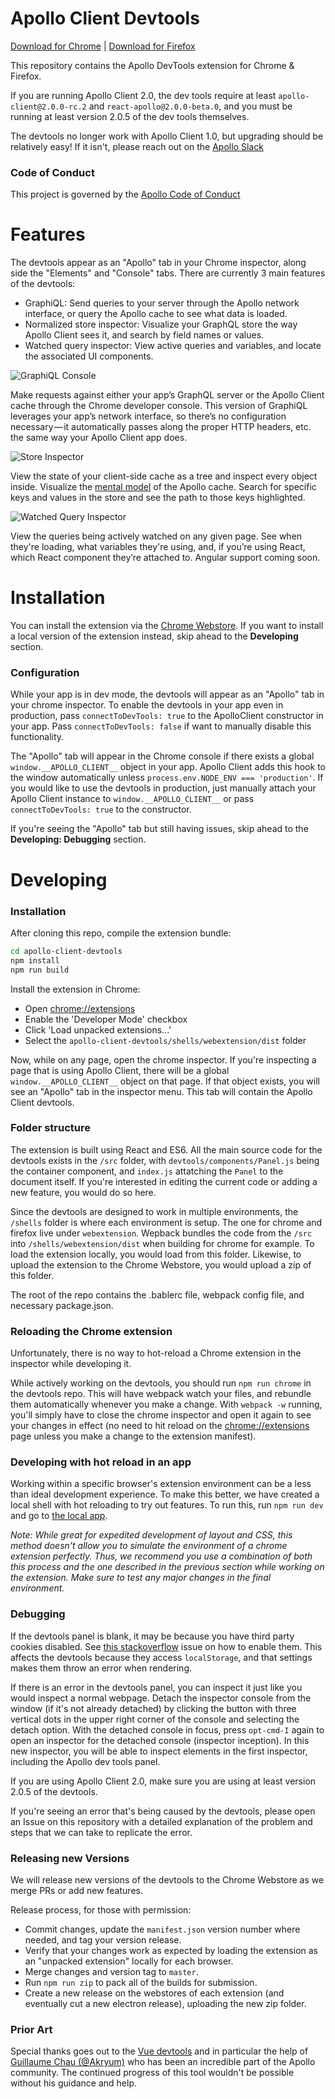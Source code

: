 # Apollo Client Devtools

[Download for Chrome](https://chrome.google.com/webstore/detail/apollo-client-developer-t/jdkknkkbebbapilgoeccciglkfbmbnfm) | [Download for Firefox](https://addons.mozilla.org/en-US/firefox/addon/apollo-developer-tools/)

This repository contains the Apollo DevTools extension for Chrome & Firefox.

If you are running Apollo Client 2.0, the dev tools require at least `apollo-client@2.0.0-rc.2` and `react-apollo@2.0.0-beta.0`, and you must be running at least version 2.0.5 of the dev tools themselves.

The devtools no longer work with Apollo Client 1.0, but upgrading should be relatively easy! If it isn't, please reach out on the [Apollo Slack](https://www.apollographql.com/#slack)

### Code of Conduct

This project is governed by the [Apollo Code of Conduct](https://github.com/apollographql/apollo/blob/master/CODE-OF-CONDUCT.md)

# Features

The devtools appear as an "Apollo" tab in your Chrome inspector, along side the "Elements" and "Console" tabs. There are currently 3 main features of the devtools:

* GraphiQL: Send queries to your server through the Apollo network interface, or query the Apollo cache to see what data is loaded.
* Normalized store inspector: Visualize your GraphQL store the way Apollo Client sees it, and search by field names or values.
* Watched query inspector: View active queries and variables, and locate the associated UI components.

![GraphiQL Console](/assets/apollo-devtools-graphiql.png)

Make requests against either your app’s GraphQL server or the Apollo Client cache through the Chrome developer console. This version of GraphiQL leverages your app’s network interface, so there’s no configuration necessary — it automatically passes along the proper HTTP headers, etc. the same way your Apollo Client app does.

![Store Inspector](/assets/apollo-devtools-store.png)

View the state of your client-side cache as a tree and inspect every object inside. Visualize the [mental model](https://dev-blog.apollodata.com/the-concepts-of-graphql-bc68bd819be3) of the Apollo cache. Search for specific keys and values in the store and see the path to those keys highlighted.

![Watched Query Inspector](/assets/apollo-devtools-queries.png)

View the queries being actively watched on any given page. See when they're loading, what variables they're using, and, if you’re using React, which React component they’re attached to. Angular support coming soon.

# Installation

You can install the extension via the [Chrome Webstore](https://chrome.google.com/webstore/detail/apollo-client-developer-t/jdkknkkbebbapilgoeccciglkfbmbnfm).
If you want to install a local version of the extension instead, skip ahead to the **Developing** section.

### Configuration

While your app is in dev mode, the devtools will appear as an "Apollo" tab in your chrome inspector. To enable the devtools in your app even in production, pass `connectToDevTools: true` to the ApolloClient constructor in your app. Pass `connectToDevTools: false` if want to manually disable this functionality.

The "Apollo" tab will appear in the Chrome console if there exists a global `window.__APOLLO_CLIENT__` object in your app. Apollo Client adds this hook to the window automatically unless `process.env.NODE_ENV === 'production'`. If you would like to use the devtools in production, just manually attach your Apollo Client instance to `window.__APOLLO_CLIENT__` or pass `connectToDevTools: true` to the constructor.

If you're seeing the "Apollo" tab but still having issues, skip ahead to the **Developing: Debugging** section.

# Developing

### Installation

After cloning this repo, compile the extension bundle:

```bash
cd apollo-client-devtools
npm install
npm run build
```

Install the extension in Chrome:

* Open [chrome://extensions](chrome://extensions)
* Enable the 'Developer Mode' checkbox
* Click 'Load unpacked extensions...'
* Select the `apollo-client-devtools/shells/webextension/dist` folder

Now, while on any page, open the chrome inspector. If you're inspecting a page that is using Apollo Client, there will be a global `window.__APOLLO_CLIENT__` object on that page. If that object exists, you will see an "Apollo" tab in the inspector menu. This tab will contain the Apollo Client devtools.

### Folder structure

The extension is built using React and ES6. All the main source code for the devtools exists in the `/src`
folder, with `devtools/components/Panel.js` being the container component, and `index.js` attatching the
`Panel` to the document itself. If you're interested in editing the current code or adding a new feature,
you would do so here.

Since the devtools are designed to work in multiple environments, the `/shells` folder is where each environment is setup. The one for chrome and firefox live under `webextension`. Wepback bundles the code from the `/src` into `/shells/webextension/dist` when building for chrome for example. To load the
extension locally, you would load from this folder. Likewise, to upload the extension to the Chrome Webstore,
you would upload a zip of this folder.

The root of the repo contains the .bablerc file, webpack config file, and necessary package.json.

### Reloading the Chrome extension

Unfortunately, there is no way to hot-reload a Chrome extension in the inspector while developing it.

While actively working on the devtools, you should run `npm run chrome` in the devtools repo. This will have webpack watch your files, and rebundle them automatically whenever you make a change. With `webpack -w` running, you'll simply have to close the chrome inspector and open it again to see your changes in effect (no need to hit reload on the [chrome://extensions](chrome://extensions) page unless you make a change to the extension manifest).

### Developing with hot reload in an app

Working within a specific browser's extension environment can be a less than ideal development experience. To make this better, we have created a local shell with hot reloading to try out features. To run this, run `npm run dev` and go to [the local app](https://localhost:8080).

_Note: While great for expedited development of layout and CSS, this method doesn't allow you to simulate the environment of a chrome extension perfectly. Thus, we recommend you use a combination of both this process and the one described in the previous section while working on the extension. Make sure to test any major changes in the final environment._

### Debugging

If the devtools panel is blank, it may be because you have third party cookies disabled. See [this stackoverflow](https://stackoverflow.com/questions/30481516/iframe-in-chrome-error-failted-to-read-localstorage-from-window-access-den) issue on how to enable them. This affects the devtools because they access `localStorage`, and that settings makes them throw an error when rendering.

If there is an error in the devtools panel, you can inspect it just like you would inspect a normal webpage. Detach the inspector console from the window (if it's not already detached) by clicking the button with three vertical dots in the upper right corner of the console and selecting the detach option. With the detached console in focus, press `opt-cmd-I` again to open an inspector
for the detached console (inspector inception). In this new inspector, you will be able to inspect elements in the first inspector, including the Apollo dev tools panel.

If you are using Apollo Client 2.0, make sure you are using at least version 2.0.5 of the devtools.

If you're seeing an error that's being caused by the devtools, please open an Issue on this repository with a detailed explanation of the problem and steps that we can take to replicate the error.

### Releasing new Versions

We will release new versions of the devtools to the Chrome Webstore as we merge PRs or add new features.

Release process, for those with permission:

* Commit changes, update the `manifest.json` version number where needed, and tag your version release.
* Verify that your changes work as expected by loading the extension as an "unpacked extension" locally for each browser.
* Merge changes and version tag to `master`.
* Run `npm run zip` to pack all of the builds for submission.
* Create a new release on the webstores of each extension (and eventually cut a new electron release), uploading the new zip folder.

### Prior Art

Special thanks goes out to the [Vue devtools](https://github.com/vuejs/vue-devtools) and in particular the help of [Guillaume Chau (@Akryum)](https://github.com/Akryum) who has been an incredible part of the Apollo community. The continued progress of this tool wouldn't be possible without his guidance and help.
